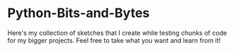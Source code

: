 # Python-Bits-and-Bytes

Here's my collection of sketches that I create while testing chunks of code for my bigger projects. Feel free to take what you want and learn from it!
